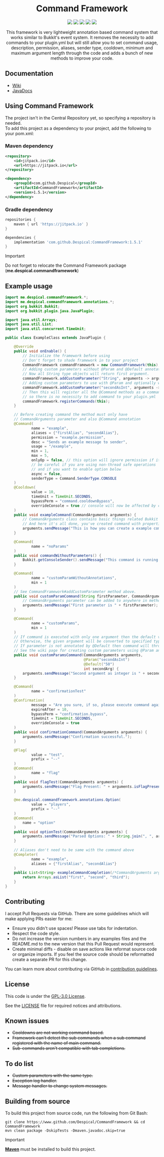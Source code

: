 <h1 align="center">Command Framework</h1>

<div align="center">

[![](https://github.com/Despical/CommandFramework/actions/workflows/build.yml/badge.svg)](https://github.com/Despical/CommandFramework/actions/workflows/build-commandframework.yml)
[![](https://img.shields.io/github/v/release/Despical/CommandFramework)](https://github.com/Despical/CommandFramework/releases/latest)
[![](https://jitpack.io/v/Despical/CommandFramework.svg)](https://jitpack.io/#Despical/CommandFramework)
[![](https://img.shields.io/badge/License-GPLv3-blue.svg)](../LICENSE)
[![](https://img.shields.io/badge/javadoc-latest-lime.svg)](https://javadoc.jitpack.io/com/github/Despical/CommandFramework/latest/javadoc/index.html)

This framework is very lightweight annotation based command system that works similar to Bukkit's event system. It removes the necessity to
add commands to your plugin.yml but will still allow you to set command usage, description, permission, aliases, sender type, cooldown, minimum
and maximum argument length through the code and adds a bunch of new methods to improve your code.

</div>

## Documentation
- [Wiki](https://github.com/Despical/CommandFramework/wiki)
- [JavaDocs](https://javadoc.jitpack.io/com/github/Despical/CommandFramework/latest/javadoc/index.html)

## Using Command Framework
The project isn't in the Central Repository yet, so specifying a repository is needed.<br>
To add this project as a dependency to your project, add the following to your pom.xml:

### Maven dependency

```xml
<repository>
    <id>jitpack.io</id>
    <url>https://jitpack.io</url>
</repository>
```
```xml
<dependency>
    <groupId>com.github.Despical</groupId>
    <artifactId>CommandFramework</artifactId>
    <version>1.5.1</version>
</dependency>
```

### Gradle dependency
```groovy
repositories {
    maven { url 'https://jitpack.io' }
}
```
```groovy
dependencies {
    implementation 'com.github.Despical:CommandFramework:1.5.1'
}
```

> [!IMPORTANT]  
> Do not forget to relocate the Command Framework package (**me.despical.commandframework**)

## Example usage

```java
import me.despical.commandframework.*;
import me.despical.commandframework.annotations.*;
import org.bukkit.Bukkit;
import org.bukkit.plugin.java.JavaPlugin;

import java.util.Arrays;
import java.util.List;
import java.util.concurrent.TimeUnit;

public class ExampleClass extends JavaPlugin {

	@Override
	public void onEnable() {
		// Initialize the framework before using
		// Don't forget to shade framework in to your project
		CommandFramework commandFramework = new CommandFramework(this);
		// Adding custom parameters without @Param and @Default annotations.
		// Now all String type objects will return first argument.
		commandFramework.addCustomParameter("String", arguments -> arguments.getArgument(0));
		// Adding custom parameters to use with @Param and optionally with @Default annotations.
		commandFramework.addCustomParameter("secondAsInt", arguments -> arguments.getLength() > 1 ? arguments.getArgumentAsInt(1) : null);
		// Then this will register all the @Command methods as a command
		// so there is no necessity to add command to your plugin.yml
		commandFramework.registerCommands(this);
	}

	// Before creating command the method must only have
	// CommandArguments parameter and also @Command annotation
	@Command(
			name = "example",
			aliases = {"firstAlias", "secondAlias"},
			permission = "example.permission",
			desc = "Sends an example message to sender",
			usage = "/example",
			min = 1,
			max = 5,
			onlyOp = false, // this option will ignore permission if it is set
			// be careful if you are using non-thread safe operations
			// and if you want to enable option below
			async = false,
			senderType = Command.SenderType.CONSOLE
	)
	@Cooldown(
			value = 10,
			timeUnit = TimeUnit.SECONDS,
			bypassPerm = "command.cooldownBypass",
			overrideConsole = true // console will now be affected by cooldown
	)
	public void exampleCommand(CommandArguments arguments) {
		// CommandArguments class contains basic things related Bukkit commands
		// And here it's all done, you've created command with properties above!
		arguments.sendMessage("This is how you can create a example command using framework.");
	}

	@Command(
			name = "noParams"
	)
	public void commandWithoutParameters() {
		Bukkit.getConsoleSender().sendMessage("This command is running without any parameters.");
	}

	@Command(
			name = "customParamWithoutAnnotations",
			min = 1
	)
	// See CommandFramework#addCustomParameter method above.
	public void customParamCommand(String firstParameter, CommandArguments arguments) {
		// CommandArguments parameter can be added to anywhere in method as a parameter.
		arguments.sendMessage("First parameter is " + firstParameter);
	}

	@Command(
			name = "customParams",
			min = 1
	)
	// If command is executed with only one argument then the default value will be accepted.
	// Otherwise, the given argument will be converted to specified type, in this case an int.
	// If parameter is not annotated by @Default then command will throw an exception on execution.
	// See the wiki page for creating custom parameters using @Param and @Default annotations.
	public void customParamsCommand(CommandArguments arguments,
									@Param("secondAsInt")
									@Default("50")
									int secondArg) {
		arguments.sendMessage("Second argument as integer is " + secondArg);
	}

	@Command(
			name = "confirmationTest"
	)
	@Confirmation(
			message = "Are you sure, if so, please execute command again to confirm.",
			expireAfter = 10,
			bypassPerm = "confirmation.bypass",
			timeUnit = TimeUnit.SECONDS,
			overrideConsole = true
	)
	public void confirmationCommand(CommandArguments arguments) {
		arguments.sendMessage("Confirmation successful.");
	}

	@Flag(
			value = "test",
			prefix = "--"
	)
	@Command(
			name = "flag"
	)
	public void flagTest(CommandArguments arguments) {
		arguments.sendMessage("Flag Present: " + arguments.isFlagPresent("test"));
	}

	@me.despical.commandframework.annotations.Option(
			value = "players",
			prefix = "--"
	)
	@Command(
		name = "option"
	)
	public void optionTest(CommandArguments arguments) {
		arguments.sendMessage("Parsed Options: " + String.join(", ", arguments.getOption("players")));
	}
	
	// Aliases don't need to be same with the command above
	@Completer(
			name = "example",
			aliases = {"firstAlias", "secondAlias"}
	)
	public List<String> exampleCommandCompletion(/*CommandArguments arguments*/ /*no need to use in this case which is also supported*/) {
		return Arrays.asList("first", "second", "third");
	}
}
```

## Contributing

I accept Pull Requests via GitHub. There are some guidelines which will make applying PRs easier for me:
+ Ensure you didn't use spaces! Please use tabs for indentation.
+ Respect the code style.
+ Do not increase the version numbers in any examples files and the README.md to the new version that this Pull Request would represent.
+ Create minimal diffs - disable on save actions like reformat source code or organize imports. If you feel the source code should be reformatted create a separate PR for this change.

You can learn more about contributing via GitHub in [contribution guidelines](../CONTRIBUTING.md).

## License
This code is under the [GPL-3.0 License](http://www.gnu.org/licenses/gpl-3.0.html).

See the [LICENSE](../LICENSE) file for required notices and attributions.

## Known issues
* ~~Cooldowns are not working command based.~~
* ~~Framework can't detect the sub commands when a sub command registered with the name of main command.~~
* ~~Sub-commands aren't compatible with tab completions.~~

## To do list
* ~~Custom parameters with the same type.~~
* ~~Exception log handler.~~
* ~~Message handler to change system messages.~~

## Building from source
To build this project from source code, run the following from Git Bash:
```
git clone https://www.github.com/Despical/CommandFramework && cd CommandFramework
mvn clean package -DskipTests -Dmaven.javadoc.skip=true
```

> [!IMPORTANT]  
> **[Maven](https://maven.apache.org/)** must be installed to build this project.
